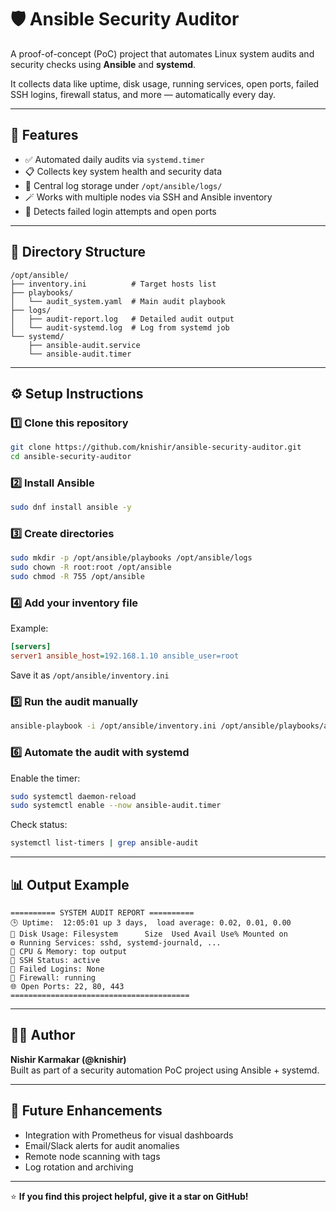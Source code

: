 # 🛡️ Ansible Security Auditor

A proof-of-concept (PoC) project that automates Linux system audits and security checks using **Ansible** and **systemd**.

It collects data like uptime, disk usage, running services, open ports, failed SSH logins, firewall status, and more — automatically every day.

---

## 🚀 Features

- ✅ Automated daily audits via `systemd.timer`
- 📋 Collects key system health and security data
- 🧠 Central log storage under `/opt/ansible/logs/`
- 🪄 Works with multiple nodes via SSH and Ansible inventory
- 🔐 Detects failed login attempts and open ports

---

## 🧱 Directory Structure

```
/opt/ansible/
├── inventory.ini          # Target hosts list
├── playbooks/
│   └── audit_system.yaml  # Main audit playbook
├── logs/
│   ├── audit-report.log   # Detailed audit output
│   └── audit-systemd.log  # Log from systemd job
└── systemd/
    ├── ansible-audit.service
    └── ansible-audit.timer
```

---

## ⚙️ Setup Instructions

### 1️⃣ Clone this repository
```bash
git clone https://github.com/knishir/ansible-security-auditor.git
cd ansible-security-auditor
```

### 2️⃣ Install Ansible
```bash
sudo dnf install ansible -y
```

### 3️⃣ Create directories
```bash
sudo mkdir -p /opt/ansible/playbooks /opt/ansible/logs
sudo chown -R root:root /opt/ansible
sudo chmod -R 755 /opt/ansible
```

### 4️⃣ Add your inventory file
Example:
```ini
[servers]
server1 ansible_host=192.168.1.10 ansible_user=root
```

Save it as `/opt/ansible/inventory.ini`

### 5️⃣ Run the audit manually
```bash
ansible-playbook -i /opt/ansible/inventory.ini /opt/ansible/playbooks/audit_system.yaml
```

### 6️⃣ Automate the audit with systemd
Enable the timer:
```bash
sudo systemctl daemon-reload
sudo systemctl enable --now ansible-audit.timer
```

Check status:
```bash
systemctl list-timers | grep ansible-audit
```

---

## 📊 Output Example

```
========== SYSTEM AUDIT REPORT ==========
🕒 Uptime:  12:05:01 up 3 days,  load average: 0.02, 0.01, 0.00
💾 Disk Usage: Filesystem      Size  Used Avail Use% Mounted on
⚙️ Running Services: sshd, systemd-journald, ...
🧠 CPU & Memory: top output
🔐 SSH Status: active
🚫 Failed Logins: None
🧱 Firewall: running
🌐 Open Ports: 22, 80, 443
========================================
```

---

## 👨‍💻 Author

**Nishir Karmakar (@knishir)**  
Built as part of a security automation PoC project using Ansible + systemd.

---

## 🧰 Future Enhancements

- Integration with Prometheus for visual dashboards  
- Email/Slack alerts for audit anomalies  
- Remote node scanning with tags  
- Log rotation and archiving

---

⭐ **If you find this project helpful, give it a star on GitHub!**
